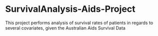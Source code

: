 # SurvivalAnalysis-Aids-Project
This project performs analysis of survival rates of patients in regards to several covariates, given the Australian Aids Survival Data
